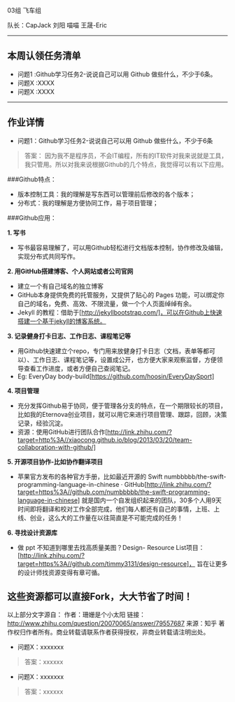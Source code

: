 03组 飞车组

队长：CapJack
刘阳
喵喵
王晟-Eric

----
## 本周认领任务清单
- 问题1 :Github学习任务2-说说自己可以用 Github 做些什么，不少于6条。
- 问题X :XXXX
- 问题X :XXXX

------
## 作业详情
- 问题1：Github学习任务2-说说自己可以用 Github 做些什么，不少于6条

> 答案：
因为我不是程序员，不会IT编程，所有的IT软件对我来说就是工具，我只管用。所以对我来说根据Github的几个特点，我觉得可以有以下应用。

###Github特点：
- 版本控制工具：我的理解是写东西可以管理前后修改的各个版本；
- 分布式：我的理解是方便协同工作，易于项目管理；

###Github应用：

**1. 写书**

- 写书最容易理解了，可以用Github轻松进行文档版本控制，协作修改及编辑，实现分布式共同写作。

**2. 用GitHub搭建博客、个人网站或者公司官网**

- 建立一个有自己域名的独立博客
- GitHub本身提供免费的托管服务，又提供了贴心的 Pages 功能，可以绑定你自己的域名，免费、高效、不限流量，做一个个人页面绰绰有余。
- Jekyll 的教程：借助于[http://jekyllbootstrap.com/]，可以在Github上快速搭建一个基于jekyll的博客系统。

**3. 记录健身打卡日志、工作日志、课程笔记等**

 - 用Github快速建立个repo，专门用来放健身打卡日志（文档，表单等都可以）、工作日志、课程笔记等，设置成公开，也方便大家来观察监督，方便领导查看工作进度，或者方便自己查阅笔记。
 - Eg: EveryDay body-build[https://github.com/hoosin/EveryDaySport]

**4. 项目管理**

- 充分发挥Github易于协同，便于管理各分支的特点，在一个期限较长的项目，比如我的Eternova创业项目，就可以用它来进行项目管理、跟踪，回顾，决策记录，经验沉淀。
- 资源：使用GitHub进行团队合作[http://link.zhihu.com/?target=http%3A//xiaocong.github.io/blog/2013/03/20/team-collaboration-with-github/]

**5. 开源项目协作-比如协作翻译项目**

- 苹果官方发布的各种官方手册，比如最近开源的 Swift numbbbbb/the-swift-programming-language-in-chinese · GitHub[http://link.zhihu.com/?target=https%3A//github.com/numbbbbb/the-swift-programming-language-in-chinese] 就是国内一个自发组织起来的团队，30多个人用9天时间即将翻译和校对工作全部完成，他们每人都还有自己的事情，上班、上线、创业，这么大的工作量在以往简直是不可能完成的任务！

**6. 寻找设计资源库**

- 做 ppt 不知道到哪里去找高质量美图？Design- Resource List项目：[http://link.zhihu.com/?target=https%3A//github.com/timmy3131/design-resource]，
旨在让更多的设计师找资源变得有章可循。

这些资源都可以直接Fork，大大节省了时间！
-------------------------------------------------------------
以上部分文字源自：
作者：珊姗是个小太阳
链接：http://www.zhihu.com/question/20070065/answer/79557687
来源：知乎
著作权归作者所有。商业转载请联系作者获得授权，非商业转载请注明出处。







- 问题X：xxxxxxx
> 答案：xxxxxx

- 问题X：xxxxxxx
> 答案：xxxxxx
